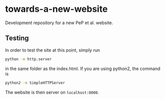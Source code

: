 towards-a-new-website
=====================

Development repository for a new PeP et al. website.


## Testing
In order to test the site at this point, simply run

```bash
python -m http.server
```

in the same folder as the index.html. If you are using python2, the command is

```bash
python2 -m SimpleHTTPServer
```

The website is then server on `localhost:8000`.
